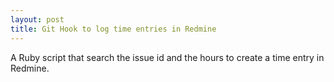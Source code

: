 ```yaml
---
layout: post
title: Git Hook to log time entries in Redmine
---
```


A Ruby script that search the issue id and the hours to create a time entry in Redmine.

<script src="https://gist.github.com/Rafailong/be0ba820ab86fbd30763.js"></script>
